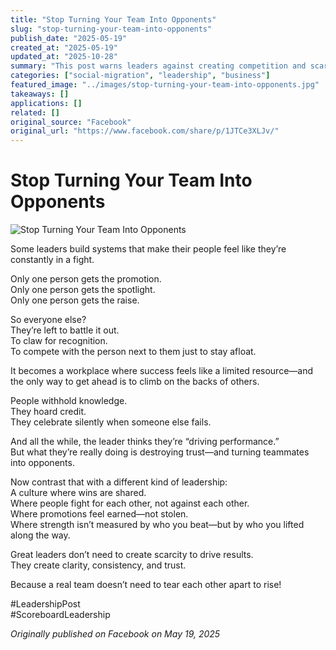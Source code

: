 ```yaml
---
title: "Stop Turning Your Team Into Opponents"
slug: "stop-turning-your-team-into-opponents"
publish_date: "2025-05-19"
created_at: "2025-05-19"
updated_at: "2025-10-28"
summary: "This post warns leaders against creating competition and scarcity inside their teams, reminding that true leadership builds trust, clarity, and shared success."
categories: ["social-migration", "leadership", "business"]
featured_image: "../images/stop-turning-your-team-into-opponents.jpg"
takeaways: []
applications: []
related: []
original_source: "Facebook"
original_url: "https://www.facebook.com/share/p/1JTCe3XLJv/"
---
```


# Stop Turning Your Team Into Opponents

![Stop Turning Your Team Into Opponents](../images/stop-turning-your-team-into-opponents.jpg)

Some leaders build systems that make their people feel like they’re constantly in a fight.

Only one person gets the promotion.  
Only one person gets the spotlight.  
Only one person gets the raise.  

So everyone else?  
They’re left to battle it out.  
To claw for recognition.  
To compete with the person next to them just to stay afloat.  

It becomes a workplace where success feels like a limited resource—and the only way to get ahead is to climb on the backs of others.  

People withhold knowledge.  
They hoard credit.  
They celebrate silently when someone else fails.  

And all the while, the leader thinks they’re “driving performance.”  
But what they’re really doing is destroying trust—and turning teammates into opponents.  

Now contrast that with a different kind of leadership:  
A culture where wins are shared.  
Where people fight for each other, not against each other.  
Where promotions feel earned—not stolen.  
Where strength isn’t measured by who you beat—but by who you lifted along the way.  

Great leaders don’t need to create scarcity to drive results.  
They create clarity, consistency, and trust.  

Because a real team doesn’t need to tear each other apart to rise!  

#LeadershipPost  
#ScoreboardLeadership  

*Originally published on Facebook on May 19, 2025*
